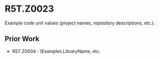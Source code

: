 # R5T.Z0023
Example code unit values (project names, repository descriptions, etc.).


## Prior Work

* R5T.Z0004 - IExamples.LibraryName, etc.
